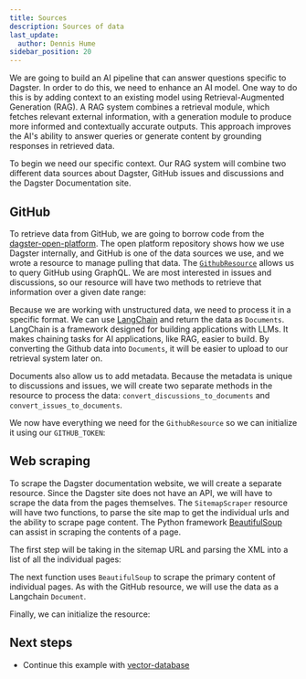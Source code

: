 ```yaml
---
title: Sources
description: Sources of data
last_update:
  author: Dennis Hume
sidebar_position: 20
---
```


We are going to build an AI pipeline that can answer questions specific to Dagster. In order to do this, we need to enhance an AI model. One way to do this is by adding context to an existing model using Retrieval-Augmented Generation (RAG). A RAG system combines a retrieval module, which fetches relevant external information, with a generation module to produce more informed and contextually accurate outputs. This approach improves the AI's ability to answer queries or generate content by grounding responses in retrieved data.

To begin we need our specific context. Our RAG system will combine two different data sources about Dagster, GitHub issues and discussions and the Dagster Documentation site.

## GitHub

To retrieve data from GitHub, we are going to borrow code from the [dagster-open-platform](https://github.com/dagster-io/dagster-open-platform). The open platform repository shows how we use Dagster internally, and GitHub is one of the data sources we use, and we wrote a resource to manage pulling that data. The [`GithubResource`](/api/libraries/dagster-github#resources) allows us to query GitHub using GraphQL. We are most interested in issues and discussions, so our resource will have two methods to retrieve that information over a given date range:

<CodeExample
  path="docs_projects/project_ask_ai_dagster/project_ask_ai_dagster/defs/resources/github.py"
  language="python"
  startAfter="start_resource"
  endBefore="end_resource"
/>

Because we are working with unstructured data, we need to process it in a specific format. We can use [LangChain](https://www.langchain.com/) and return the data as `Documents`. LangChain is a framework designed for building applications with LLMs. It makes chaining tasks for AI applications, like RAG, easier to build. By converting the Github data into `Documents`, it will be easier to upload to our retrieval system later on.

Documents also allow us to add metadata. Because the metadata is unique to discussions and issues, we will create two separate methods in the resource to process the data: `convert_discussions_to_documents` and `convert_issues_to_documents`.

We now have everything we need for the `GithubResource` so we can initialize it using our `GITHUB_TOKEN`:

<CodeExample
  path="docs_projects/project_ask_ai_dagster/project_ask_ai_dagster/defs/resources/github.py"
  language="python"
  startAfter="start_resource_init"
  endBefore="end_resource_init"
/>

## Web scraping

To scrape the Dagster documentation website, we will create a separate resource. Since the Dagster site does not have an API, we will have to scrape the data from the pages themselves. The `SitemapScraper` resource will have two functions, to parse the site map to get the individual urls and the ability to scrape page content. The Python framework [BeautifulSoup](https://www.crummy.com/software/BeautifulSoup/) can assist in scraping the contents of a page.

The first step will be taking in the sitemap URL and parsing the XML into a list of all the individual pages:

<CodeExample
  path="docs_projects/project_ask_ai_dagster/project_ask_ai_dagster/defs/resources/scraper.py"
  language="python"
  startAfter="start_sitemap"
  endBefore="end_sitemap"
/>

The next function uses `BeautifulSoup` to scrape the primary content of individual pages. As with the GitHub resource, we will use the data as a Langchain `Document`.

<CodeExample
  path="docs_projects/project_ask_ai_dagster/project_ask_ai_dagster/defs/resources/scraper.py"
  language="python"
  startAfter="start_scrape"
  endBefore="end_scrape"
/>

Finally, we can initialize the resource:

<CodeExample
  path="docs_projects/project_ask_ai_dagster/project_ask_ai_dagster/defs/resources/scraper.py"
  language="python"
  startAfter="start_resource_init"
  endBefore="end_resource_init"
/>

## Next steps

- Continue this example with [vector-database](/examples/rag/vector-database)
